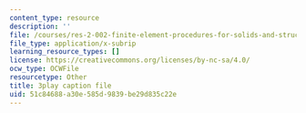 ```yaml
---
content_type: resource
description: ''
file: /courses/res-2-002-finite-element-procedures-for-solids-and-structures-spring-2010/51c84688a30e585d9839be29d835c22e_Krb1fF2Ycgo.vtt
file_type: application/x-subrip
learning_resource_types: []
license: https://creativecommons.org/licenses/by-nc-sa/4.0/
ocw_type: OCWFile
resourcetype: Other
title: 3play caption file
uid: 51c84688-a30e-585d-9839-be29d835c22e
---
```

